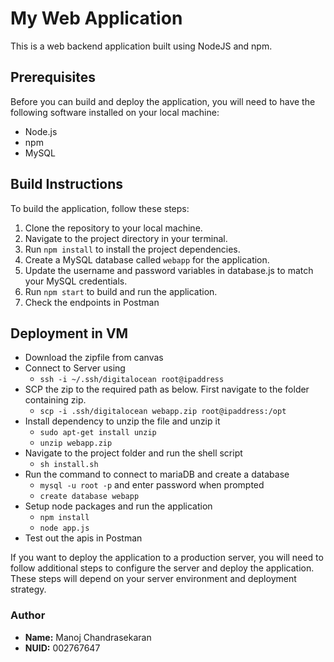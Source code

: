 # My Web Application
This is a web backend application built using NodeJS and npm.


## Prerequisites
Before you can build and deploy the application, you will need to have the following software installed on your local machine:

 - Node.js
 - npm
 - MySQL

## Build Instructions
To build the application, follow these steps:

1. Clone the repository to your local machine.
2. Navigate to the project directory in your terminal.
3. Run `npm install` to install the project dependencies.
4. Create a MySQL database called `webapp` for the application.
5. Update the username and password variables in database.js to match your MySQL credentials.
6. Run `npm start` to build and run the application.
7. Check the endpoints in Postman

## Deployment in VM
 - Download the zipfile from canvas
 - Connect to Server using 
    - `ssh -i ~/.ssh/digitalocean root@ipaddress`
 - SCP the zip to the required path as below. First navigate to the folder containing zip.
    - `scp -i .ssh/digitalocean webapp.zip root@ipaddress:/opt`
 - Install dependency to unzip the file and unzip it
    - `sudo apt-get install unzip`
    - `unzip webapp.zip`
 - Navigate to the project folder and run the shell script
    - `sh install.sh`
 - Run the command to connect to mariaDB and create a database
    - `mysql -u root -p` and enter password when prompted
    - `create database webapp`
 - Setup node packages and run the application
    - `npm install`
    - `node app.js`
 - Test out the apis in Postman


If you want to deploy the application to a production server, you will need to follow additional steps to configure the server and deploy the application. These steps will depend on your server environment and deployment strategy.

### Author
 - **Name:** Manoj Chandrasekaran
 - **NUID:** 002767647